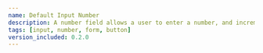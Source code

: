 ```yaml
---
name: Default Input Number
description: A number field allows a user to enter a number, and increment or decrement the value using stepper buttons. There are various formats for the number, such as currency, percentage, or decimal.
tags: [input, number, form, button]
version_included: 0.2.0
---
```

